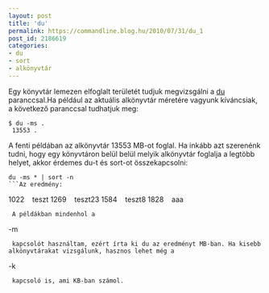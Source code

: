 ```yaml
---
layout: post
title: 'du'
permalink: https://commandline.blog.hu/2010/07/31/du_1
post_id: 2186619
categories: 
- du
- sort
- alkönyvtár
---
```


Egy könyvtár lemezen elfoglalt területét tudjuk megvizsgálni a 
[du](http://linux.about.com/library/cmd/blcmdl1_du.htm) paranccsal.Ha például az aktuális alkönyvtár méretére vagyunk kíváncsiak, a következő paranccsal tudhatjuk meg: 
```
$ du -ms .
 13553 .
``` 
A fenti példában az alkönyvtár 13553 MB-ot foglal. 
Ha inkább azt szerenénk tudni, hogy egy könyvtáron belül belül melyik alkönyvtár foglalja a legtöbb helyet, akkor érdemes du-t és sort-ot összekapcsolni: 
```
du -ms * | sort -n
```Az eredmény: 
```
1022    teszt
 1269    teszt23
 1584    teszt8
 1828    aaa
```
 A példákban mindenhol a 
```
-m
```
 kapcsolót használtam, ezért írta ki du az eredményt MB-ban. Ha kisebb alkönyvtárakat vizsgálunk, hasznos lehet még a 
```
-k
```
 kapcsoló is, ami KB-ban számol.